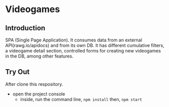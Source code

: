 # Videogames

## Introduction
SPA (Single Page Application). It consumes data from an external API(rawg.io/apidocs) and from its own DB. It has different cumulative filters, a videogame detail section, controlled forms for creating new
videogames in the DB, among other features.

## Try Out

After clone this respository.
 - open the project console
    + inside, run the command line, `npm install` then, `npm start`

